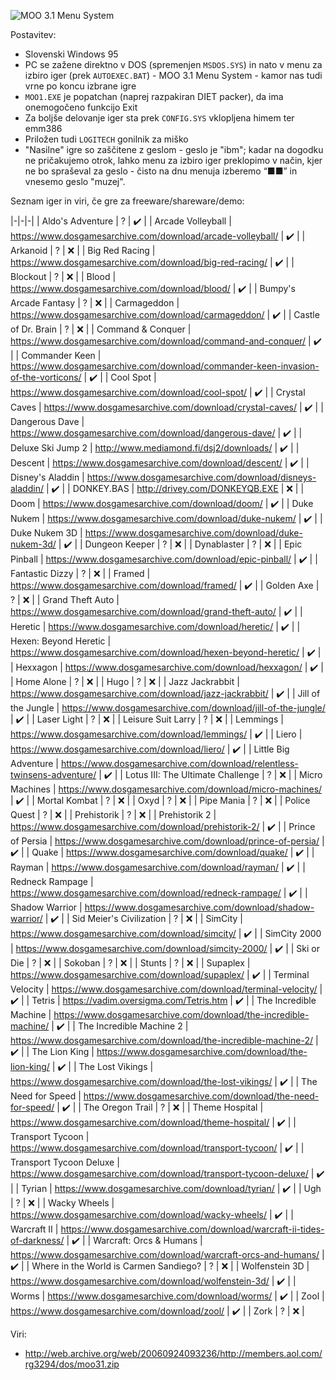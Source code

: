 ![MOO 3.1 Menu System](https://raw.githubusercontent.com/markostamcar/muzej.si/master/no-lan/moo31.jpg)

Postavitev:
- Slovenski Windows 95
- PC se zažene direktno v DOS (spremenjen `MSDOS.SYS`) in nato v menu za izbiro iger (prek `AUTOEXEC.BAT`) - MOO 3.1 Menu System - kamor nas tudi vrne po koncu izbrane igre
- `MOO1.EXE` je popatchan (naprej razpakiran DIET packer), da ima onemogočeno funkcijo Exit
- Za boljše delovanje iger sta prek `CONFIG.SYS` vklopljena himem ter emm386
- Priložen tudi `LOGITECH` gonilnik za miško
- "Nasilne" igre so zaščitene z geslom - geslo je "ibm"; kadar na dogodku ne pričakujemo otrok, lahko menu za izbiro iger preklopimo v način, kjer ne bo spraševal za geslo - čisto na dnu menuja izberemo “■■” in vnesemo geslo "muzej".

Seznam iger in viri, če gre za freeware/shareware/demo:

|-|-|-|
| Aldo's Adventure | ? | ✔️ |
| Arcade Volleyball | https://www.dosgamesarchive.com/download/arcade-volleyball/ | ✔️ |
| Arkanoid | ? | ❌ |
| Big Red Racing | https://www.dosgamesarchive.com/download/big-red-racing/ | ✔️ |
| Blockout | ? | ❌ |
| Blood | https://www.dosgamesarchive.com/download/blood/ | ✔️ |
| Bumpy's Arcade Fantasy | ? | ❌ |
| Carmageddon | https://www.dosgamesarchive.com/download/carmageddon/ | ✔️ |
| Castle of Dr. Brain | ? | ❌ |
| Command & Conquer | https://www.dosgamesarchive.com/download/command-and-conquer/ | ✔️ |
| Commander Keen | https://www.dosgamesarchive.com/download/commander-keen-invasion-of-the-vorticons/ | ✔️ |
| Cool Spot | https://www.dosgamesarchive.com/download/cool-spot/ | ✔️ |
| Crystal Caves | https://www.dosgamesarchive.com/download/crystal-caves/ | ✔️ |
| Dangerous Dave | https://www.dosgamesarchive.com/download/dangerous-dave/ | ✔️ |
| Deluxe Ski Jump 2 | http://www.mediamond.fi/dsj2/downloads/ | ✔️ |
| Descent | https://www.dosgamesarchive.com/download/descent/ | ✔️ |
| Disney's Aladdin | https://www.dosgamesarchive.com/download/disneys-aladdin/ | ✔️ |
| DONKEY.BAS | http://drivey.com/DONKEYQB.EXE | ❌ |
| Doom | https://www.dosgamesarchive.com/download/doom/ | ✔️ |
| Duke Nukem | https://www.dosgamesarchive.com/download/duke-nukem/ | ✔️ |
| Duke Nukem 3D | https://www.dosgamesarchive.com/download/duke-nukem-3d/ | ✔️ |
| Dungeon Keeper | ? | ❌ |
| Dynablaster | ? | ❌ |
| Epic Pinball | https://www.dosgamesarchive.com/download/epic-pinball/ | ✔️ |
| Fantastic Dizzy | ? | ❌ |
| Framed | https://www.dosgamesarchive.com/download/framed/ | ✔️ |
| Golden Axe | ? | ❌ |
| Grand Theft Auto | https://www.dosgamesarchive.com/download/grand-theft-auto/ | ✔️ |
| Heretic | https://www.dosgamesarchive.com/download/heretic/ | ✔️ |
| Hexen: Beyond Heretic | https://www.dosgamesarchive.com/download/hexen-beyond-heretic/ | ✔️ |
| Hexxagon | https://www.dosgamesarchive.com/download/hexxagon/ | ✔️ |
| Home Alone | ? | ❌ |
| Hugo | ? | ❌ |
| Jazz Jackrabbit | https://www.dosgamesarchive.com/download/jazz-jackrabbit/ | ✔️ |
| Jill of the Jungle | https://www.dosgamesarchive.com/download/jill-of-the-jungle/ | ✔️ |
| Laser Light | ? | ❌ |
| Leisure Suit Larry | ? | ❌ |
| Lemmings | https://www.dosgamesarchive.com/download/lemmings/ | ✔️ |
| Liero | https://www.dosgamesarchive.com/download/liero/ | ✔️ |
| Little Big Adventure | https://www.dosgamesarchive.com/download/relentless-twinsens-adventure/ | ✔️ |
| Lotus III: The Ultimate Challenge | ? | ❌ |
| Micro Machines | https://www.dosgamesarchive.com/download/micro-machines/ | ✔️ |
| Mortal Kombat | ? | ❌ |
| Oxyd | ? | ❌ |
| Pipe Mania | ? | ❌ |
| Police Quest | ? | ❌ |
| Prehistorik | ? | ❌ |
| Prehistorik 2 | https://www.dosgamesarchive.com/download/prehistorik-2/ | ✔️ |
| Prince of Persia | https://www.dosgamesarchive.com/download/prince-of-persia/ | ✔️ |
| Quake | https://www.dosgamesarchive.com/download/quake/ | ✔️ |
| Rayman | https://www.dosgamesarchive.com/download/rayman/ | ✔️ |
| Redneck Rampage | https://www.dosgamesarchive.com/download/redneck-rampage/ | ✔️ |
| Shadow Warrior | https://www.dosgamesarchive.com/download/shadow-warrior/ | ✔️ |
| Sid Meier's Civilization | ? | ❌ |
| SimCity | https://www.dosgamesarchive.com/download/simcity/ | ✔️ |
| SimCity 2000 | https://www.dosgamesarchive.com/download/simcity-2000/ | ✔️ |
| Ski or Die | ? | ❌ |
| Sokoban | ? | ❌ |
| Stunts | ? | ❌ |
| Supaplex | https://www.dosgamesarchive.com/download/supaplex/ | ✔️ |
| Terminal Velocity | https://www.dosgamesarchive.com/download/terminal-velocity/ | ✔️ |
| Tetris | https://vadim.oversigma.com/Tetris.htm | ✔️ |
| The Incredible Machine | https://www.dosgamesarchive.com/download/the-incredible-machine/ | ✔️ |
| The Incredible Machine 2 | https://www.dosgamesarchive.com/download/the-incredible-machine-2/ | ✔️ |
| The Lion King | https://www.dosgamesarchive.com/download/the-lion-king/ | ✔️ |
| The Lost Vikings | https://www.dosgamesarchive.com/download/the-lost-vikings/ | ✔️ |
| The Need for Speed | https://www.dosgamesarchive.com/download/the-need-for-speed/ | ✔️ |
| The Oregon Trail | ? | ❌ |
| Theme Hospital | https://www.dosgamesarchive.com/download/theme-hospital/ | ✔️ |
| Transport Tycoon | https://www.dosgamesarchive.com/download/transport-tycoon/ | ✔️ |
| Transport Tycoon Deluxe | https://www.dosgamesarchive.com/download/transport-tycoon-deluxe/ | ✔️ |
| Tyrian | https://www.dosgamesarchive.com/download/tyrian/ | ✔️ |
| Ugh | ? | ❌ |
| Wacky Wheels | https://www.dosgamesarchive.com/download/wacky-wheels/ | ✔️ |
| Warcraft II | https://www.dosgamesarchive.com/download/warcraft-ii-tides-of-darkness/ | ✔️ |
| Warcraft: Orcs & Humans | https://www.dosgamesarchive.com/download/warcraft-orcs-and-humans/ | ✔️ |
| Where in the World is Carmen Sandiego? | ? | ❌ |
| Wolfenstein 3D | https://www.dosgamesarchive.com/download/wolfenstein-3d/ | ✔️ |
| Worms | https://www.dosgamesarchive.com/download/worms/ | ✔️ |
| Zool | https://www.dosgamesarchive.com/download/zool/ | ✔️ |
| Zork | ? | ❌ |

Viri:
- http://web.archive.org/web/20060924093236/http://members.aol.com/rg3294/dos/moo31.zip
